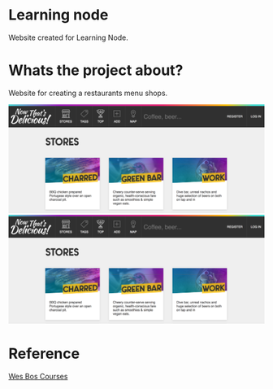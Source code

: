 # Learning node

Website created for Learning Node.


# Whats the project about?

Website for creating a restaurants menu shops.

<img src="./public/images/photos/screenshot1.png"/>

<img src="./public/images/photos/screenshot2.png"/>


# Reference


<a href="http://wesbos.com/courses">Wes Bos Courses</a>






